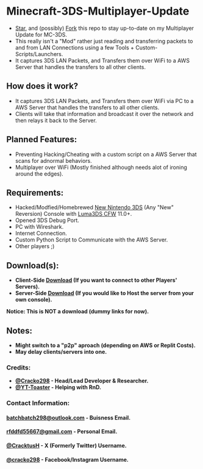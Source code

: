 # Minecraft-3DS-Multiplayer-Update
- [Star](https://github.com/Cracko298/Minecraft-3DS-Multiplayer-Update/stargazers), and (possibly) [Fork](https://github.com/Cracko298/Minecraft-3DS-Multiplayer-Update/fork) this repo to stay up-to-date on my Multiplayer Update for MC-3DS.
- This really isn't a "Mod" rather just reading and transferring packets to and from LAN Connections using a few Tools + Custom-Scripts/Launchers.
- It captures 3DS LAN Packets, and Transfers them over WiFi to a AWS Server that handles the transfers to all other clients.
 
## How does it work?
- It captures 3DS LAN Packets, and Transfers them over WiFi via PC to a AWS Server that handles the transfers to all other clients.
- Clients will take that information and broadcast it over the network and then relays it back to the Server.

## Planned Features:
- Preventing Hacking/Cheating with a custom script on a AWS Server that scans for adnormal behaviors.
- Multiplayer over WiFi (Mostly finished although needs alot of ironing around the edges).

## Requirements:
- Hacked/Modfied/Homebrewed [New Nintendo 3DS](https://en.wikipedia.org/wiki/New_Nintendo_3DS) (Any "New" Reversion) Console with [Luma3DS CFW](https://github.com/LumaTeam/Luma3DS) 11.0+.
- Opened 3DS Debug Port.
- PC with Wireshark.
- Internet Connection.
- Custom Python Script to Communicate with the AWS Server.
- Other players ;)

## Download(s):
- **Client-Side [Download]() (If you want to connect to other Players' Servers).**
- **Server-Side [Download]() (If you would like to Host the server from your own console).**

**Notice: This is NOT a download (dummy links for now).**

## Notes:
- **Might switch to a "p2p" aproach (depending on AWS or Replit Costs).**
- **May delay clients/servers into one.**

### Credits:
- **[@Cracko298](https://github.com/Cracko298) - Head/Lead Developer & Researcher.**
- **[@YT-Toaster](https://github.com/YT-Toaster) - Helping with RnD.**

### Contact Information:
#### [batchbatch298@outlook.com]() - Buisness Email.
#### [rfddfd55667@gmail.com]() - Personal Email.
#### [@CracktusH](https://twitter.com/CracktusH) - X (Formerly Twitter) Username.
#### [@cracko298](https://www.instagram.com/cracko298/) - Facebook/Instagram Username.
